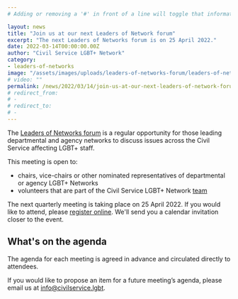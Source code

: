 ```yaml
---
# Adding or removing a '#' in front of a line will toggle that information off and on from being processed. 

layout: news
title: "Join us at our next Leaders of Network forum"
excerpt: "The next Leaders of Networks forum is on 25 April 2022."
date: 2022-03-14T00:00:00.00Z
author: "Civil Service LGBT+ Network"
category: 
- leaders-of-networks
image: "/assets/images/uploads/leaders-of-networks-forum/leaders-of-networks-forum-logo.png"
# video: ""
permalink: /news/2022/03/14/join-us-at-our-next-leaders-of-network-forum
# redirect_from: 
# - 
# redirect_to: 
# - 
---
```


The [Leaders of Networks forum](/topic/leaders-of-networks) is a regular opportunity for those leading departmental and agency networks to discuss issues across the Civil Service affecting LGBT+ staff.

This meeting is open to:

- chairs, vice-chairs or other nominated representatives of departmental or agency LGBT+ Networks
- volunteers that are part of the Civil Service LGBT+ Network [team](/team)

The next quarterly meeting is taking place on 25 April 2022. If you would like to attend, please [register online](/event/2022/04/25/leaders-of-networks-forum). We'll send you a calendar invitation closer to the event.

## What's on the agenda

The agenda for each meeting is agreed in advance and circulated directly to attendees.

If you would like to propose an item for a future meeting’s agenda, please email us at <info@civilservice.lgbt>.
